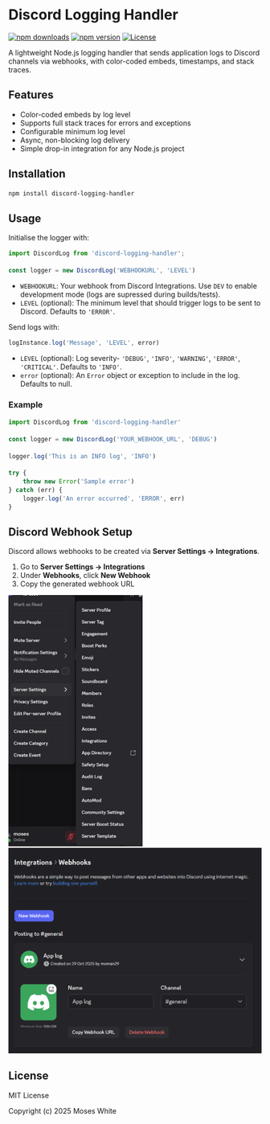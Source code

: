 # Discord Logging Handler

[![npm downloads](https://img.shields.io/npm/dt/discord-logging-handler)](https://www.npmjs.com/package/discord-logging-handler)
[![npm version](https://img.shields.io/npm/v/discord-logging-handler)](https://www.npmjs.com/package/discord-logging-handler)
[![License](https://img.shields.io/npm/l/discord-logging-handler)](LICENSE)

A lightweight Node.js logging handler that sends application logs to Discord channels via webhooks, with color-coded embeds, timestamps, and stack traces.

## Features

- Color-coded embeds by log level
- Supports full stack traces for errors and exceptions
- Configurable minimum log level
- Async, non-blocking log delivery
- Simple drop-in integration for any Node.js project

## Installation

```bash
npm install discord-logging-handler

```

## Usage

Initialise the logger with:

```javascript
import DiscordLog from 'discord-logging-handler';

const logger = new DiscordLog('WEBHOOKURL', 'LEVEL')
```

- `WEBHOOKURL`: Your webhook from Discord Integrations. Use `DEV` to enable development mode (logs are supressed during builds/tests).
- `LEVEL` (optional): The minimum level that should trigger logs to be sent to Discord. Defaults to `'ERROR'`.

Send logs with:

```javascript
logInstance.log('Message', 'LEVEL', error)
```

- `LEVEL` (optional): Log severity- `'DEBUG'`, `'INFO'`, `'WARNING'`, `'ERROR'`, `'CRITICAL'`. Defaults to `'INFO'`.
- `error` (optional): An `Error` object or exception to include in the log. Defaults to null.

### Example

```javascript
import DiscordLog from 'discord-logging-handler'

const logger = new DiscordLog('YOUR_WEBHOOK_URL', 'DEBUG')

logger.log('This is an INFO log', 'INFO')

try {
    throw new Error('Sample error')
} catch (err) {
    logger.log('An error occurred', 'ERROR', err)
}
```

## Discord Webhook Setup

Discord allows webhooks to be created via **Server Settings &rarr; Integrations**.

1. Go to **Server Settings &rarr; Integrations**
2. Under **Webhooks**, click **New Webhook**
3. Copy the generated webhook URL

![server settings](./assets/images/discord-logging-js-1.png)
![webhooks](./assets/images/discord-logging-js-2.png)

## License

MIT License

Copyright (c) 2025 Moses White
